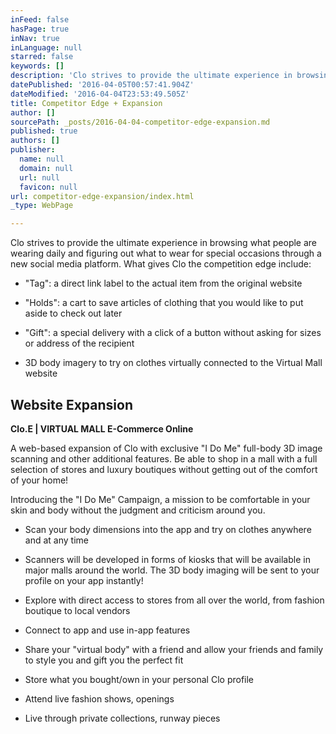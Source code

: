 ```yaml
---
inFeed: false
hasPage: true
inNav: true
inLanguage: null
starred: false
keywords: []
description: 'Clo strives to provide the ultimate experience in browsing what people are wearing daily and figuring out what to wear for special occasions through a new social media platform. What gives Clo the competition edge include:'
datePublished: '2016-04-05T00:57:41.904Z'
dateModified: '2016-04-04T23:53:49.505Z'
title: Competitor Edge + Expansion
author: []
sourcePath: _posts/2016-04-04-competitor-edge-expansion.md
published: true
authors: []
publisher:
  name: null
  domain: null
  url: null
  favicon: null
url: competitor-edge-expansion/index.html
_type: WebPage

---
```

Clo strives to provide the ultimate experience in browsing what people are wearing daily and figuring out what to wear for special occasions through a new social media platform. What gives Clo the competition edge include:

* "Tag": a direct link label to the actual item from the original website

* "Holds": a cart to save articles of clothing that you would like to put aside to check out later 

* "Gift": a special delivery with a click of a button without asking for sizes or address of the recipient 

* 3D body imagery to try on clothes virtually connected to the Virtual Mall website

## Website Expansion

**Clo.E | VIRTUAL MALL E-Commerce Online**

A web-based expansion of Clo with exclusive "I Do Me" full-body 3D image scanning and other additional features. Be able to shop in a mall with a full selection of stores and luxury boutiques without getting out of the comfort of your home! 

Introducing the "I Do Me" Campaign, a mission to be comfortable in your skin and body without the judgment and criticism around you. 

* Scan your body dimensions into the app and try on clothes anywhere and at any time

* Scanners will be developed in forms of kiosks that will be available in major malls around the world. The 3D body imaging will be sent to your profile on your app instantly!

* Explore with direct access to stores from all over the world, from fashion boutique to local vendors 

* Connect to app and use in-app features

* Share your "virtual body" with a friend and allow your friends and family to style you and gift you the perfect fit 

* Store what you bought/own in your personal Clo profile

* Attend live fashion shows, openings

* Live through private collections, runway pieces